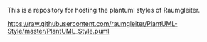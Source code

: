 This is a repository for hosting the plantuml styles of Raumgleiter.

https://raw.githubusercontent.com/raumgleiter/PlantUML-Style/master/PlantUML_Style.puml
